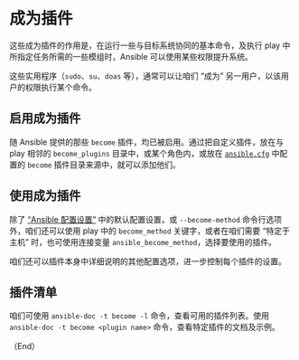 # 成为插件


这些成为插件的作用是，在运行一些与目标系统协同的基本命令，及执行 play 中所指定任务所需的一些模组时，Ansible 可以使用某些权限提升系统。


这些实用程序（`sudo`、`su`、`doas` 等），通常可以让咱们 “成为” 另一用户，以该用户的权限执行某个命令。


## 启用成为插件


随 Ansible 提供的那些 `become` 插件，均已被启用。通过把自定义插件，放在与 play 相邻的 `become_plugins` 目录中，或某个角色内，或放在 [`ansible.cfg`](https://docs.ansible.com/ansible/latest/reference_appendices/config.html#ansible-configuration-settings) 中配置的 `become` 插件目录来源中，就可以添加他们。


## 使用成为插件

除了 [“Ansible 配置设置”](https://docs.ansible.com/ansible/latest/reference_appendices/config.html#ansible-configuration-settings) 中的默认配置设置，或 `--become-method` 命令行选项外，咱们还可以使用 play 中的 `become_method` 关键字，或者在咱们需要 “特定于主机” 时，也可使用连接变量 `ansible_become_method`，选择要使用的插件。

咱们还可以插件本身中详细说明的其他配置选项，进一步控制每个插件的设置。


## 插件清单


咱们可使用 `ansible-doc -t become -l` 命令，查看可用的插件列表。使用 `ansible-doc -t become <plugin name>` 命令，查看特定插件的文档及示例。

（End）


